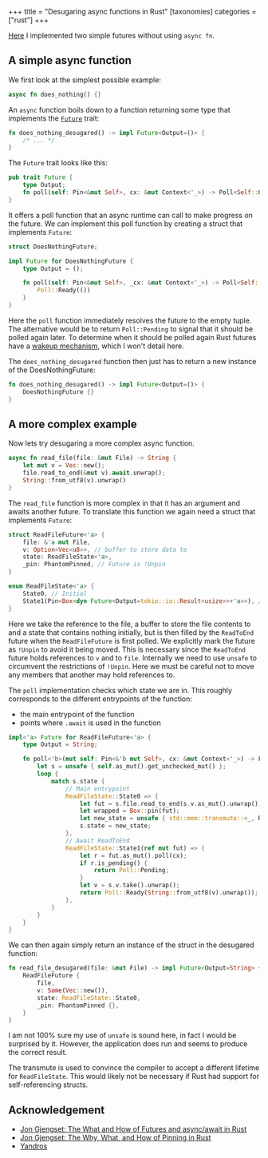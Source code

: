 +++
title = "Desugaring async functions in Rust"
[taxonomies]
categories = ["rust"]
+++

[Here](https://github.com/ambiso/future_without_async) I implemented two simple futures without using `async fn`.

## A simple async function

We first look at the simplest possible example:

```rust
async fn does_nothing() {}
```

An `async` function boils down to a function returning some type that implements the [`Future`](https://doc.rust-lang.org/std/future/trait.Future.html#) trait:


```rust
fn does_nothing_desugared() -> impl Future<Output=()> {
    /* ... */
}
```

The `Future` trait looks like this:

```rust
pub trait Future {
    type Output;
    fn poll(self: Pin<&mut Self>, cx: &mut Context<'_>) -> Poll<Self::Output>;
}
```

It offers a poll function that an async runtime can call to make progress on the future.
We can implement this poll function by creating a struct that implements `Future`:

```rust
struct DoesNothingFuture;

impl Future for DoesNothingFuture {
    type Output = ();

    fn poll(self: Pin<&mut Self>, _cx: &mut Context<'_>) -> Poll<Self::Output> {
        Poll::Ready(())
    }
}
```

Here the `poll` function immediately resolves the future to the empty tuple.
The alternative would be to return `Poll::Pending` to signal that it should be 
polled again later. To determine when it should be polled again 
Rust futures have a [wakeup mechanism](https://rust-lang.github.io/async-book/02_execution/03_wakeups.html), which I won't detail here.

The `does_nothing_desugared` function then just has to return a new instance 
of the DoesNothingFuture:

```rust
fn does_nothing_desugared() -> impl Future<Output=()> {
    DoesNothingFuture {}
}
```

## A more complex example

Now lets try desugaring a more complex async function.

```rust
async fn read_file(file: &mut File) -> String {
    let mut v = Vec::new();
    file.read_to_end(&mut v).await.unwrap();
    String::from_utf8(v).unwrap()
}
```

The `read_file` function is more complex in that it has an argument and awaits another future.
To translate this function we again need a struct that implements `Future`:

```rust
struct ReadFileFuture<'a> {
    file: &'a mut File,
    v: Option<Vec<u8>>, // buffer to store data to
    state: ReadFileState<'a>,
    _pin: PhantomPinned, // Future is !Unpin
}

enum ReadFileState<'a> {
    State0, // Initial
    State1(Pin<Box<dyn Future<Output=tokio::io::Result<usize>>+'a>>), // Await ReadToEnd future
}
```

Here we take the reference to the file, a buffer to store the file contents to 
and a state that contains nothing initially, but is then filled by 
the `ReadToEnd` future when the `ReadFileFuture` is first polled.
We explicitly mark the future as `!Unpin` to avoid it being moved.
This is necessary since the `ReadToEnd` future holds references to `v` and to `file`.
Internally we need to use `unsafe` to circumvent the restrictions of `!Unpin`.
Here we must be careful not to move any members that another may hold references to.

The `poll` implementation checks which state we are in.
This roughly corresponds to the different entrypoints of the function:

- the main entrypoint of the function
- points where `.await` is used in the function

```rust
impl<'a> Future for ReadFileFuture<'a> {
    type Output = String;

    fn poll<'b>(mut self: Pin<&'b mut Self>, cx: &mut Context<'_>) -> Poll<Self::Output> {
        let s = unsafe { self.as_mut().get_unchecked_mut() };
        loop {
            match s.state {
                // Main entrypoint
                ReadFileState::State0 => {
                    let fut = s.file.read_to_end(s.v.as_mut().unwrap());
                    let wrapped = Box::pin(fut);
                    let new_state = unsafe { std::mem::transmute::<_, ReadFileState<'a>>(ReadFileState::State1(wrapped)) };
                    s.state = new_state;
                },
                // Await ReadToEnd
                ReadFileState::State1(ref mut fut) => {
                    let r = fut.as_mut().poll(cx);
                    if r.is_pending() {
                        return Poll::Pending;
                    }
                    let v = s.v.take().unwrap();
                    return Poll::Ready(String::from_utf8(v).unwrap());
                },
            }
        }
    }
}
```

We can then again simply return an instance of the struct in the desugared function:

```rust
fn read_file_desugared(file: &mut File) -> impl Future<Output=String> + '_ {
    ReadFileFuture {
        file,
        v: Some(Vec::new()),
        state: ReadFileState::State0,
        _pin: PhantomPinned {},
    }
}
```

I am not 100% sure my use of `unsafe` is sound here, in fact I would be surprised by it.
However, the application does run and seems to produce the correct result.

The transmute is used to convince the compiler to accept a different lifetime for `ReadFileState`.
This would likely not be necessary if Rust had support for self-referencing structs.

## Acknowledgement

- [Jon Gjengset: The What and How of Futures and async/await in Rust](https://www.youtube.com/watch?v=9_3krAQtD2k)
- [Jon Gjengset: The Why, What, and How of Pinning in Rust](https://www.youtube.com/watch?v=DkMwYxfSYNQ)
- [Yandros](https://users.rust-lang.org/t/desugaring-async-fn/63698/2)